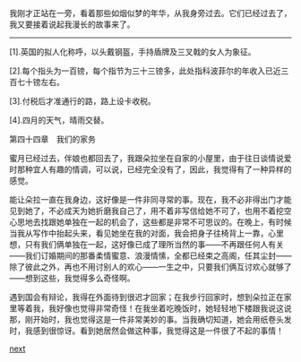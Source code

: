 
我刚才正站在一旁，看着那些如烟似梦的年华，从我身旁过去。它们已经过去了，我又要接着说起我漫长的故事来了。

* * *

[1].英国的拟人化称呼，以头戴钢盔，手持盾牌及三叉戟的女人为象征。

[2].每个指头为一百镑，每个指节为三十三镑多，此处指科波菲尔的年收入已近三百七十镑左右。

[3].付税后才准通行的路，路上设卡收税。

[4].四月的天气，晴雨交替。

第四十四章　我们的家务

蜜月已经过去，伴娘也都回去了，我跟朵拉坐在自家的小屋里，由于往日谈情说爱时那种宜人有趣的情调，可以说，已经完全没有了，因此，我觉得有了一种异样的感觉。

能让朵拉一直在我身边，这好像是一件非同寻常的事。现在，我不必非得出门才能见到她了，不必成天为她折磨我自己了，用不着非写信给她不可了，也用不着挖空心思地去找跟她单独在一起的机会了，这些都是非常不可思议的。在晚上，有时候当我从写作中抬起头来，看见她坐在我的对面，我会把身子往椅背上一靠，心里想，只有我们俩单独在一起，这好像已成了理所当然的事——不再跟任何人有关——我们订婚期间的那番柔情蜜意、浪漫情愫，全都已经束之高阁，任其尘封——除了彼此之外，再也不用讨别人的欢心——一生之中，只要我们俩互讨欢心就够了——想到这些，我觉得多么奇怪啊。

遇到国会有辩论，我得在外面待到很迟才回家；在我步行回家时，想到朵拉正在家里等着我，我好像也觉得非常奇怪！在我坐着吃晚饭时，她轻轻地下楼跟我说这说那，刚开始时，我也觉得这是一件非常美妙的事。当我确切知道，她会用纸卷头发时，我感到很惊讶。看到她居然会做这种事，我觉得这是一件很了不起的事情！

[next](page559.md)